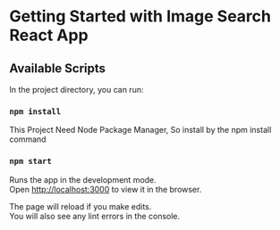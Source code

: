 # Getting Started with Image Search React App

## Available Scripts

In the project directory, you can run:

### `npm install`

This Project Need Node Package Manager,
So install by the npm install command

### `npm start`

Runs the app in the development mode.\
Open [http://localhost:3000](http://localhost:3000) to view it in the browser.

The page will reload if you make edits.\
You will also see any lint errors in the console.